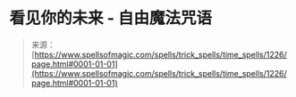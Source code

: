 <!--yml

category: 未分类

date: 2024-06-12 18:34:10

-->

# 看见你的未来 - 自由魔法咒语

> 来源：[https://www.spellsofmagic.com/spells/trick_spells/time_spells/1226/page.html#0001-01-01](https://www.spellsofmagic.com/spells/trick_spells/time_spells/1226/page.html#0001-01-01)
